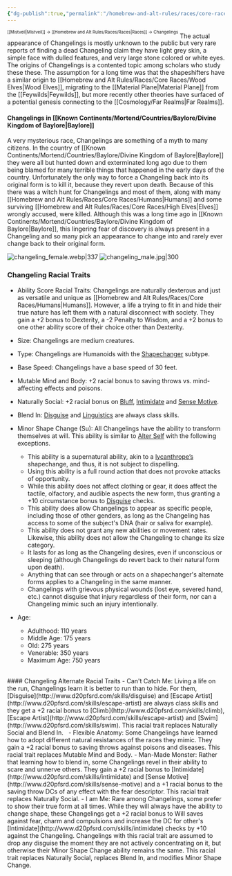 ```yaml
---
{"dg-publish":true,"permalink":"/homebrew-and-alt-rules/races/core-races/changelings/"}
---
```


<sup><sup>[[Mistveil\|Mistveil]] → [[Homebrew and Alt Rules/Races/Races\|Races]] → Changelings</sup></sup>
The actual appearance of Changelings is mostly unknown to the public but very rare reports of finding a dead Changeling claim they have light grey skin, a simple face with dulled features, and very large stone colored or white eyes. The origins of Changelings is a contented topic among scholars who study these these. The assumption for a long time was that the shapeshifters have a similar origin to [[Homebrew and Alt Rules/Races/Core Races/Wood Elves\|Wood Elves]], migrating to the [[Material Plane\|Material Plane]] from the [[Feywilds\|Feywilds]], but more recently other theories have surfaced of a potential genesis connecting to the [[Cosmology/Far Realms\|Far Realms]]. 
#### Changelings in [[Known Continents/Mortend/Countries/Baylore/Divine Kingdom of Baylore\|Baylore]]
A very mysterious race, Changelings are something of a myth to many citizens. In the country of [[Known Continents/Mortend/Countries/Baylore/Divine Kingdom of Baylore\|Baylore]] they were all but hunted down and exterminated long ago due to them being blamed for many terrible things that happened in the early days of the country. Unfortunately the only way to force a Changeling back into its original form is to kill it, because they revert upon death. Because of this there was a witch hunt for Changelings and most of them, along with many [[Homebrew and Alt Rules/Races/Core Races/Humans\|Humans]] and some surviving [[Homebrew and Alt Rules/Races/Core Races/High Elves\|Elves]] wrongly accused, were killed. Although this was a long time ago in [[Known Continents/Mortend/Countries/Baylore/Divine Kingdom of Baylore\|Baylore]], this lingering fear of discovery is always present in a Changeling and so many pick an appearance to change into and rarely ever change back to their original form.

![changeling_female.webp|337](/img/user/Attachments/changeling_female.webp) ![changeling_male.jpg|300](/img/user/Attachments/changeling_male.jpg)

### Changeling Racial Traits
- Ability Score Racial Traits: Changelings are naturally dexterous and just as versatile and unique as [[Homebrew and Alt Rules/Races/Core Races/Humans\|Humans]]. However, a life a trying to fit in and hide their true nature has left them with a natural disconnect with society. They gain a +2 bonus to Dexterity, a -2 Penalty to Wisdom, and a +2 bonus to one other ability score of their choice other than Dexterity.
- Size: Changelings are medium creatures.
- Type: Changelings are Humanoids with the [Shapechanger](http://www.d20pfsrd.com/bestiary/rules-for-monsters/creature-types/) subtype.
- Base Speed: Changelings have a base speed of 30 feet.
- Mutable Mind and Body: +2 racial bonus to saving throws vs. mind-affecting effects and poisons.
    
- Naturally Social: +2 racial bonus on [Bluff](http://www.d20pfsrd.com/skills/bluff/), [Intimidate](http://www.d20pfsrd.com/skills/intimidate/) and [Sense Motive](http://www.d20pfsrd.com/skills/sense-motive/).
- Blend In: [Disguise](http://www.d20pfsrd.com/skills/disguise) and [Linguistics](http://www.d20pfsrd.com/skills/linguistics) are always class skills.
- Minor Shape Change (Su): All Changelings have the ability to transform themselves at will. This ability is similar to [Alter Self](http://www.d20pfsrd.com/magic/all-spells/a/alter-self/) with the following exceptions.
    - This ability is a supernatural ability, akin to a [lycanthrope’s](http://www.d20pfsrd.com/bestiary/monster-listings/humanoids/lycanthrope/) shapechange, and thus, it is not subject to dispelling.
    - Using this ability is a full round action that does not provoke attacks of opportunity.
    - While this ability does not affect clothing or gear, it does affect the tactile, olfactory, and audible aspects the new form, thus granting a +10 circumstance bonus to [Disguise](http://www.d20pfsrd.com/skills/disguise) checks.
    - This ability does allow Changelings to appear as specific people, including those of other genders, as long as the Changeling has access to some of the subject's DNA (hair or saliva for example).
    - This ability does not grant any new abilities or movement rates. Likewise, this ability does not allow the Changeling to change its size category.
    - It lasts for as long as the Changeling desires, even if unconscious or sleeping (although Changelings do revert back to their natural form upon death).
    - Anything that can see through or acts on a shapechanger's alternate forms applies to a Changeling in the same manner.
    - Changelings with grievous physical wounds (lost eye, severed hand, etc.) cannot disguise that injury regardless of their form, nor can a Changeling mimic such an injury intentionally.
- Age:
    - Adulthood: 110 years
    - Middle Age: 175 years
    - Old: 275 years
    - Venerable: 350 years
    - Maximum Age: 750 years
<br>
#### Changeling Alternate Racial Traits
- Can't Catch Me: Living a life on the run, Changelings learn it is better to run than to hide. For them, [Disguise](http://www.d20pfsrd.com/skills/disguise) and [Escape Artist](http://www.d20pfsrd.com/skills/escape-artist) are always class skills and they get a +2 racial bonus to [Climb](http://www.d20pfsrd.com/skills/climb), [Escape Artist](http://www.d20pfsrd.com/skills/escape-artist) and [Swim](http://www.d20pfsrd.com/skills/swim). This racial trait replaces Naturally Social and Blend In.  
- Flexible Anatomy: Some Changelings have learned how to adopt different natural resistances of the races they mimic. They gain a +2 racial bonus to saving throws against poisons and diseases. This racial trait replaces Mutable Mind and Body.
- Man-Made Monster: Rather that learning how to blend in, some Changelings revel in their ability to scare and unnerve others. They gain a +2 racial bonus to [Intimidate](http://www.d20pfsrd.com/skills/intimidate) and [Sense Motive](http://www.d20pfsrd.com/skills/sense-motive) and a +1 racial bonus to the saving throw DCs of any effect with the fear descriptor. This racial trait replaces Naturally Social.
- I am Me: Rare among Changelings, some prefer to show their true form at all times. While they will always have the ability to change shape, these Changelings get a +2 racial bonus to Will saves against fear, charm and compulsions and increase the DC for other's [Intimidate](http://www.d20pfsrd.com/skills/intimidate) checks by +10 against the Changeling. Changelings with this racial trait are assumed to drop any disguise the moment they are not actively concentrating on it, but otherwise their Minor Shape Change ability remains the same. This racial trait replaces Naturally Social, replaces Blend In, and modifies Minor Shape Change.
